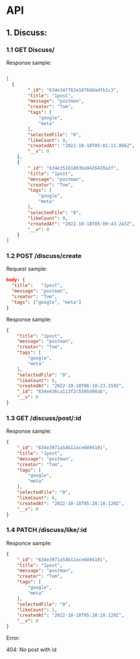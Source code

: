 # API

## 1. Discuss:

### 1.1 GET  Discuss/

Response sample:

```json

[
  {
        "_id": "634e34f762e1076ddadfb1c3",
        "title": "1post",
        "message": "postman",
        "creator": "Tom",
        "tags": [
            "google",
            "meta"
        ],
        "selectedFile": "0",
        "likeCount": 0,
        "createdAt": "2022-10-18T05:01:11.066Z",
        "__v": 0
    },
    {
        "_id": "634e351b1863ba9426420a2f",
        "title": "1post",
        "message": "postman",
        "creator": "Tom",
        "tags": [
            "google",
            "meta"
        ],
        "selectedFile": "0",
        "likeCount": 0,
        "createdAt": "2022-10-18T05:09:43.243Z",
        "__v": 0
    }
]
```



### 1.2 POST /discuss/create

Request sample:

```json
body: {
  "title":	 "1post",
  "message": "postman",
  "creator": "Tom",
  "tags": ["google", "meta"]
} 
```

Response sample:

```json
{
    "title": "1post",
    "message": "postman",
    "creator": "Tom",
    "tags": [
        "google",
        "meta"
    ],
    "selectedFile": "0",
    "likeCount": 0,
    "createdAt": "2022-10-18T06:10:23.159Z",
    "_id": "634e436ca113f2c5595d98ab",
    "__v": 0
}
```

### 1.3 GET /discuss/post/:id

Response sample:

```json
{
    "_id": "634e3971a54b12ace6894101",
    "title": "1post",
    "message": "postman",
    "creator": "Tom",
    "tags": [
        "google",
        "meta"
    ],
    "selectedFile": "0",
    "likeCount": 0,
    "createdAt": "2022-10-18T05:28:10.120Z",
    "__v": 0
}
```

### 1.4 PATCH /discuss/like/:id

Responce sample:

```json
{
    "_id": "634e3971a54b12ace6894101",
    "title": "1post",
    "message": "postman",
    "creator": "Tom",
    "tags": [
        "google",
        "meta"
    ],
    "selectedFile": "0",
    "likeCount": 2,
    "createdAt": "2022-10-18T05:28:10.120Z",
    "__v": 0
}
```

Error:

404: No post with id

### 